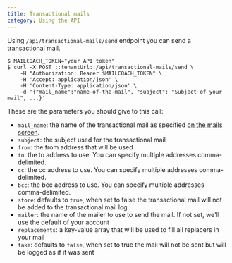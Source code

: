 ```yaml
---
title: Transactional mails
category: Using the API
---
```


Using `/api/transactional-mails/send` endpoint you can send a transactional mail.

```shell script
$ MAILCOACH_TOKEN="your API token"
$ curl -X POST ::tenantUrl::/api/transactional-mails/send \
    -H "Authorization: Bearer $MAILCOACH_TOKEN" \
    -H 'Accept: application/json' \
    -H 'Content-Type: application/json' \
    -d '{"mail_name":"name-of-the-mail", "subject": "Subject of your mail", ...}'
```

These are the parameters you should give to this call:

- `mail_name`: the name of the transactional mail as specified [on the mails screen](::tenantUrl::/transactional-mail-templates/).
- `subject`: the subject used for the transactional mail
- `from`: the from address that will be used
- `to`: the to address to use. You can specify multiple addresses comma-delimited.
- `cc`: the cc address to use.  You can specify multiple addresses comma-delimited.
- `bcc`: the bcc address to use.  You can specify multiple addresses comma-delimited.
- `store`: defaults to `true`, when set to false the transactional mail will not be added to the transactional mail log
- `mailer`: the name of the mailer to use to send the mail. If not set, we'll use the default of your account
- `replacements`: a key-value array that will be used to fill all replacers in your mail
- `fake`: defaults to `false`, when set to true the mail will not be sent but will be logged as if it was sent
